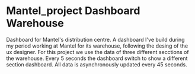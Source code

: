 # Mantel_project Dashboard Warehouse
Dashboard for Mantel's distribution centre. A dashboard I've build during my period working at Mantel for its warehouse, following the desing of the ux designer. For this project we use the data of three different secctions of the warehouse. Every 5 seconds the dashboard switch to show a different section dashboard. All data is asynchronously updated every 45 seconds.
